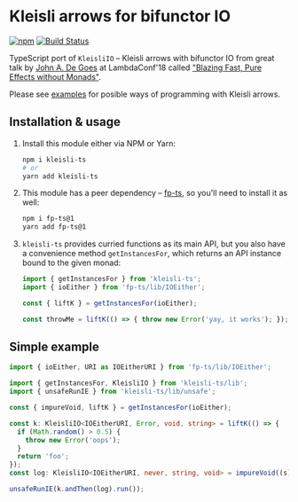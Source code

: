 # Kleisli arrows for bifunctor IO

[![npm](https://img.shields.io/npm/v/kleisli-ts.svg)](https://www.npmjs.com/package/kleisli-ts)
[![Build Status](https://travis-ci.org/YBogomolov/kleisli-ts.svg)](https://travis-ci.org/YBogomolov/kleisli-ts)

TypeScript port of `KleisliIO` – Kleisli arrows with bifunctor IO from great talk by [John A. De Goes](https://github.com/jdegoes) at LambdaConf'18 called ["Blazing Fast, Pure Effects without Monads"](https://www.youtube.com/watch?v=L8AEj6IRNEE).

Please see [examples](./examples) for posible ways of programming with Kleisli arrows.

## Installation & usage

1. Install this module either via NPM or Yarn:
    ```sh
    npm i kleisli-ts
    # or
    yarn add kleisli-ts
    ```
2. This module has a peer dependency – [fp-ts](https://github.com/gcanti/fp-ts), so you'll need to install it as well:
    ```sh
    npm i fp-ts@1
    yarn add fp-ts@1
    ```
3. `kleisli-ts` provides curried functions as its main API, but you also have a convenience method `getInstancesFor`, which returns an API instance bound to the given monad:
    ```ts
    import { getInstancesFor } from 'kleisli-ts';
    import { ioEither } from 'fp-ts/lib/IOEither';

    const { liftK } = getInstancesFor(ioEither);

    const throwMe = liftK(() => { throw new Error('yay, it works'); });
    ```

## Simple example

```ts
import { ioEither, URI as IOEitherURI } from 'fp-ts/lib/IOEither';

import { getInstancesFor, KleisliIO } from 'kleisli-ts/lib';
import { unsafeRunIE } from 'kleisli-ts/lib/unsafe';

const { impureVoid, liftK } = getInstancesFor(ioEither);

const k: KleisliIO<IOEitherURI, Error, void, string> = liftK(() => {
  if (Math.random() > 0.5) {
    throw new Error('oops');
  }
  return 'foo';
});
const log: KleisliIO<IOEitherURI, never, string, void> = impureVoid((s) => console.log(s));

unsafeRunIE(k.andThen(log).run());
```